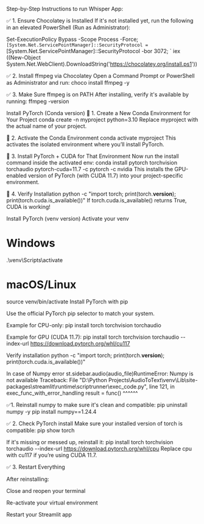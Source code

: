 Step-by-Step Instructions to run Whisper App:

✅ 1. Ensure Chocolatey is Installed
If it's not installed yet, run the following in an elevated PowerShell (Run as Administrator):

Set-ExecutionPolicy Bypass -Scope Process -Force; `
[System.Net.ServicePointManager]::SecurityProtocol = `
[System.Net.ServicePointManager]::SecurityProtocol -bor 3072; `
iex ((New-Object System.Net.WebClient).DownloadString('https://chocolatey.org/install.ps1'))

✅ 2. Install ffmpeg via Chocolatey
Open a Command Prompt or PowerShell as Administrator and run:
choco install ffmpeg -y

✅ 3. Make Sure ffmpeg is on PATH
After installing, verify it's available by running:
ffmpeg -version

Install PyTorch (Conda version)
🔹 1. Create a New Conda Environment for Your Project
conda create -n myproject python=3.10
Replace myproject with the actual name of your project.

🔹 2. Activate the Conda Environment
conda activate myproject
This activates the isolated environment where you’ll install PyTorch.

🔹 3. Install PyTorch + CUDA for That Environment
Now run the install command inside the activated env:
conda install pytorch torchvision torchaudio pytorch-cuda=11.7 -c pytorch -c nvidia
This installs the GPU-enabled version of PyTorch (with CUDA 11.7) into your project-specific environment.

🔹 4. Verify Installation
python -c "import torch; print(torch.__version__); print(torch.cuda.is_available())"
If torch.cuda.is_available() returns True, CUDA is working!

Install PyTorch (venv version)
Activate your venv
# Windows
.\venv\Scripts\activate

# macOS/Linux
source venv/bin/activate
Install PyTorch with pip

Use the official PyTorch pip selector to match your system.

Example for CPU-only:
pip install torch torchvision torchaudio

Example for GPU (CUDA 11.7):
pip install torch torchvision torchaudio --index-url https://download.pytorch.org/whl/cu117

Verify installation
python -c "import torch; print(torch.__version__); print(torch.cuda.is_available())"

In case of Numpy error
st.sidebar.audio(audio_file)RuntimeError: Numpy is not available 
Traceback:
File "D:\Python Projects\AudioToText\venv\Lib\site-packages\streamlit\runtime\scriptrunner\exec_code.py", line 121, in exec_func_with_error_handling
    result = func()
             ^^^^^^

✅1. Reinstall numpy to make sure it's clean and compatible:
pip uninstall numpy -y
pip install numpy==1.24.4

✅ 2. Check PyTorch install
Make sure your installed version of torch is compatible:
pip show torch

If it's missing or messed up, reinstall it:
pip install torch torchvision torchaudio --index-url https://download.pytorch.org/whl/cpu
Replace cpu with cu117 if you’re using CUDA 11.7.

✅ 3. Restart Everything

After reinstalling:

Close and reopen your terminal

Re-activate your virtual environment

Restart your Streamlit app